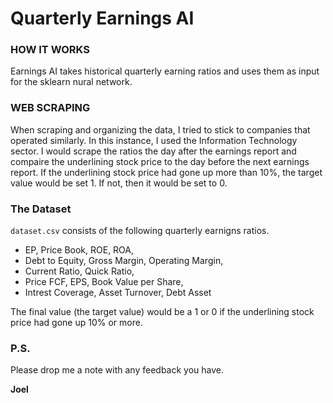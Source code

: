# Quarterly Earnings AI

### HOW IT WORKS
Earnings AI takes historical quarterly earning ratios and uses them as input for the sklearn nural network.

### WEB SCRAPING
When scraping and organizing the data, I tried to stick to companies that operated similarly.
In this instance, I used the Information Technology sector.
I would scrape the ratios the day after the earnings report and compaire the underlining stock price to the day before the next earnings report.
If the underlining stock price had gone up more than 10%, the target value would be set 1. If not, then it would be set to 0.

### The Dataset
`dataset.csv` consists of the following quarterly earnigns ratios.
- EP, Price Book, ROE, ROA,
- Debt to Equity, Gross Margin, Operating Margin,
- Current Ratio, Quick Ratio,
- Price FCF, EPS, Book Value per Share,
- Intrest Coverage, Asset Turnover, Debt Asset

The final value (the target value) would be a 1 or 0 if the underlining stock price had gone up 10% or more.

### P.S.

Please drop me a note with any feedback you have.

**Joel**
